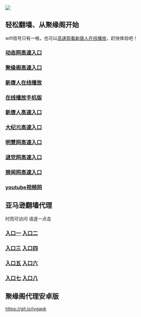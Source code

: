 ![](https://raw.githubusercontent.com/hao369/a/master/j.jpg)

## 轻松翻墙、从聚缘阁开始

wifi信号只有一格，也可以[高速观看新唐人在线播放](https://40z00uhnp1.execute-api.us-east-2.amazonaws.com/xtr)，赶快体验吧！

### [动态网高速入口](https://2xrhcac322.execute-api.us-east-1.amazonaws.com/t)

###  [聚缘阁高速入口]( https://nnpsmlz7u8.execute-api.us-east-2.amazonaws.com/hao)

###  [新唐人在线播放](https://40z00uhnp1.execute-api.us-east-2.amazonaws.com/xtr)

###  [在线播放手机版](https://3r5lhxe3n9.execute-api.us-east-2.amazonaws.com/xtrsj)

### [新唐人高速入口](https://2xrhcac322.execute-api.us-east-1.amazonaws.com/t/?id=5)

### [大纪元高速入口](https://2xrhcac322.execute-api.us-east-1.amazonaws.com/t/?id=7)

### [明慧网高速入口](https://2xrhcac322.execute-api.us-east-1.amazonaws.com/t/?id=3)

### [退党网高速入口](https://2xrhcac322.execute-api.us-east-1.amazonaws.com/t/?id=8)

### [禁闻网高速入口](https://2xrhcac322.execute-api.us-east-1.amazonaws.com/t/?id=16)

### [youtube视频网](https://2xrhcac322.execute-api.us-east-1.amazonaws.com/t/?id=17)


## 亚马逊翻墙代理 

时而可访问 请逐一点击

### **[入口一](https://ds3fhsuuwg.execute-api.ap-northeast-2.amazonaws.com/d124/?id=521476654)** **[入口二](https://ds3fhsuuwg.execute-api.ap-northeast-2.amazonaws.com/d124/?id=5966254754)**

### **[入口三](https://s3-ap-southeast-1.amazonaws.com/jyg4/jyg.html)**  **[入口四](https://s3-ap-northeast-1.amazonaws.com/jyg9/jyg.html)**

### **[入口五](https://s3.amazonaws.com/dtw5/dtw.html)**  **[入口六](https://s3-us-west-2.amazonaws.com/dtw6/dtw.html)**


###  **[入口七](https://s3-us-west-1.amazonaws.com/dtw7/dtw.html)**  **[入口八](https://s3-ap-northeast-1.amazonaws.com/dtw0/dtw.html)**


##  聚缘阁代理安卓版

https://git.io/jygapk
